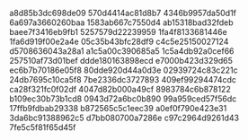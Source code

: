a8d85b3dc698de09
570d4414ac81d8b7
4346b9957da50d1f
6a697a3660260baa
1583ab667c7550d4
ab15318bad32fdeb
baee7f3416eb9fb1
5257579d22239959
1fa4f8133681446e
1fa6d919f00e2a4e
05c35b43bfc28df9
c4c5e25150027124
d5708636043a28a1
a1c5a00c390685a5
1c5a4db92a0cef66
257510af73d01bef
ddde180163898ecd
e7000b423d329d65
ec6b7b70186e05f8
80dde920d44a0d3e
02939724c83c221c
24db7695c10ca5f8
7be2336dc3727893
409ef99294474cdc
ca28f321fc0f02df
4047d82b000a49cf
8983784c6b878122
b109ec30b73b1cd8
0943d72a6bc0b890
99a959ced57f56dc
17ffb9fdbab29338
b872565c5c1eec39
a0ef0f790e423e31
3da6bc91388962c5
d7bb080700a7286e
c97c2964d9261d43
7fe5c5f81f65d45f

